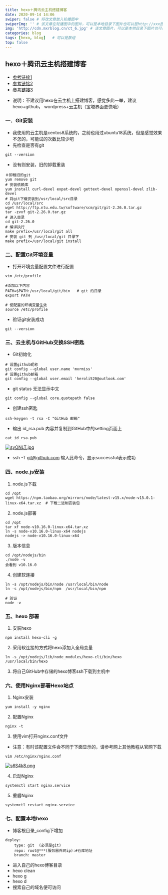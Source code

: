 ```yaml
---
title: hexo＋腾讯云主机搭建博客
date: 2020-09-14 14:06
swiper: false # 将改文章放入轮播图中
swiperImg: '' # 该文章在轮播图中的图片，可以是本地目录下图片也可以是http://xxx图片
img: 'http://cdn.mxrblog.cn/ct_6.jpg' # 该文章图片，可以是本地目录下图片也可以是http://xxx图片
categories: blog
tags: [hexo, blog]   # 可以是数组
top: false
---
```



## hexo＋腾讯云主机搭建博客

- [参考链接1](https://zhuanlan.zhihu.com/p/120322118)
- [参考链接2](https://www.jianshu.com/p/31eb5c754c01)
- [参考链接3](https://zhuanlan.zhihu.com/p/60578464)

+ 说明：不建议用hexo在云主机上搭建博客，感觉多此一举，建议hexo+github， wordpress+云主机（宝塔界面更快哦）

<!--more-->

### 一．Git安装

- 我使用的云主机是centos8系统的，之前也用过ubuntu18系统，但是感觉效果不怎的，可能试的次数比较少吧
- 先检查是否有git

```
git --version
```

- 没有则安装，旧的卸载重装

```
＃卸载旧的git
yum remove git
# 安装依赖库
yum install curl-devel expat-devel gettext-devel openssl-devel zlib-devel
# 将git下载安装到/usr/local/src目录
cd /usr/local/src
wget http://ftp.ntu.edu.tw/software/scm/git/git-2.26.0.tar.gz
tar -zvxf git-2.26.0.tar.gz
# 进入目录
cd git-2.26.0
# 编译执行
make prefix=/usr/local/git all
# 安装 git 到 /usr/local/git 目录下
make prefix=/usr/local/git install

```

### 二、配置Git环境变量

- 打开环境变量配置文件进行配置

```
vim /etc/profile

#添加以下内容
PATH=$PATH:/usr/local/git/bin   # git 的目录
export PATH

# 使配置的环境变量生效
source /etc/profile
```

- 验证git安装成功

```
git --version
```

### 三、云主机与GitHub交换SSH密匙

- Git初始化

```
# 设置github昵称
git config --global user.name 'mxrmiss'
# 设置github邮箱
git config --global user.email 'heroli520@outlook.com'
```

- git status 无法显示中文

```
git config --global core.quotepath false
```

- 创建ssh密匙

```
ssh-keygen -t rsa -C "GitHub 邮箱"
```

- 输出 id_rsa.pub 内容并复制到GitHub中的setting页面上

```
cat id_rsa.pub
```

[![syONLT.jpg](https://s3.ax1x.com/2021/01/18/syONLT.jpg)](https://imgchr.com/i/syONLT)

- ssh -T [git@github.com](mailto:git@github.com) 输入此命令，显示successful表示成功

### 四、node.js安装

1. node.js下载

```
cd /opt
wget https://npm.taobao.org/mirrors/node/latest-v15.x/node-v15.0.1-linux-x64.tar.xz  # 下载二进制安装包
```

2. node.js部署

```
cd /opt
tar xf node-v10.16.0-linux-x64.tar.xz 
ln -s node-v10.16.0-linux-x64 nodejs
nodejs -> node-v10.16.0-linux-x64
```

3. 版本信息

```
cd /opt/nodejs/bin
./node -v
会看到 v10.16.0
```

4. 创建软连接

```
ln -s /opt/nodejs/bin/node /usr/local/bin/node
ln -s /opt/nodejs/bin/npm  /usr/local/bin/npm

# 验证
node -v
```

### 五、hexo 部署

1. 安装hexo

```
npm install hexo-cli -g 
```

2. 采用软连接的方式将hexo添加入全局变量

```
ln -s /opt/nodejs/lib/node_modules/hexo-cli/bin/hexo /usr/local/bin/hexo
```

3. 将自己GitHub中存储的hexo博客ssh下载到主机中

### 六、使用Nginx部署Hexo站点

1. Nginx安装

```
yum install -y nginx
```

2. 配置Nginx

```
nginx -t
```

3. 使用vim打开nginx.conf文件

- 注意：有时该配置文件会不同于下面显示的，请参考网上其他教程从官网下载

```
vim /etc/nginx/nginx.conf
```

[![s6S4k8.png](https://s3.ax1x.com/2021/01/18/s6S4k8.png)](https://imgchr.com/i/s6S4k8)

4. 启动Nginx

```
systemctl start nginx.service
```

5. 重启Nginx

```
systemctl restart nginx.service
```

### 七、配置本地hexo

- 博客根目录_config下增加

```
deploy:
    type: git  (必须是git)
    repo: root@***(服务器外网ip):#仓库地址
    branch: master   
```

- 进入自己的hexo博客目录
- hexo clean
- hexo g
- hexo d
- 搜索自己的域名便可访问
